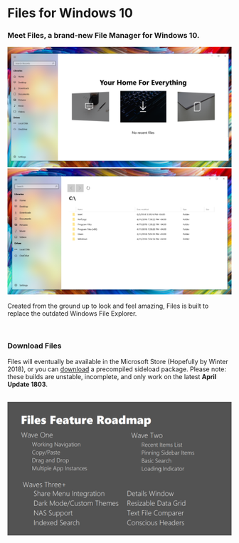 <h1>Files for Windows 10</h1>
<h3>Meet Files, a brand-new File Manager for Windows 10.</h3>
<img src="Assets/FilesHome.PNG" width="800px">
<img src="Assets/FilesDrive.PNG" width="800px">
<p>Created from the ground up to look and feel amazing, Files is built to replace the outdated Windows File Explorer.</p>
<br>
<h3>Download Files</h3>
<p>Files will eventually be available in the Microsoft Store (Hopefully by Winter 2018), or you can <a href="https://drive.google.com/drive/folders/1cXCNPNoJWLj59lBV0SPxb5x3HYjphOFy?usp=sharing">download</a> a precompiled sideload package. Please note: these builds are unstable, incomplete, and only work on the latest <b>April Update 1803</b>.</p> 
<br>
<img src="Assets/FeatureMap_Files.png" width="800px">

